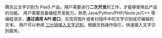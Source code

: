 腾讯云文字识别为 PaaS 产品，用户需要进行**二次开发**的工作，才能够使用此产品的功能。
用户需要具备编程开发能力，熟悉 Java/Python/PHP/Node.js/C++ 等编程语言，**通过调用 API 接口**，实现将图片或者扫描件中的文字识别成可编辑的文本。
用户可以参阅 [三分钟接入文字识别](https://cloud.tencent.com/document/product/866/34681)，根据文档操作指引，快速接入文字识别服务。
